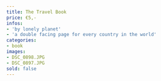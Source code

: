 ```yaml
---
title: The Travel Book
price: €5,-
infos:  
- 'by lonely planet'
- 'a double facing page for every country in the world'
categories:
- book
images:
- DSC_0898.JPG
- DSC_0897.JPG
sold: false
---
```

